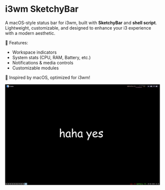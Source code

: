 # i3wm SketchyBar

A macOS-style status bar for i3wm, built with **SketchyBar** and **shell script**.  
Lightweight, customizable, and designed to enhance your i3 experience with a modern aesthetic.  

🚀 Features:
- Workspace indicators  
- System stats (CPU, RAM, Battery, etc.)  
- Notifications & media controls  
- Customizable modules  

🎨 Inspired by macOS, optimized for i3wm!  

![Image Alt](https://github.com/MungkornHorpanich/sketchybar_i3wm_bar/blob/main/example1.png?raw=true)

